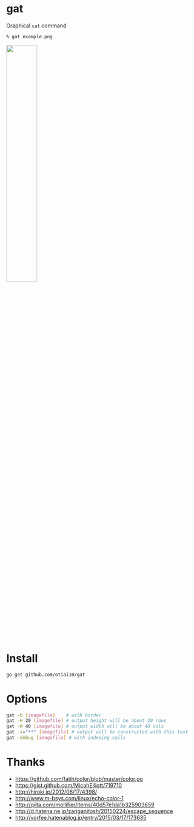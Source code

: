 gat
===========

Graphical `cat` command

```sh
% gat example.png
```

<img width="40%" src="https://cloud.githubusercontent.com/assets/931554/11317166/b0b4a2ce-9066-11e5-8341-d536b22b656a.png">

# Install

```sh
go get github.com/otiai10/gat
```

# Options

```sh
gat -b [imagefile]    # with border
gat -H 20 [imagefile] # output height will be about 20 rows
gat -W 40 [imagefile] # output width will be about 40 cols
gat -s="**" [imagefile] # output will be constructed with this text
gat -debug [imagefile] # with indexing cells
```

# Thanks

- https://github.com/fatih/color/blob/master/color.go
- https://gist.github.com/MicahElliott/719710
- http://hiroki.jp/2012/06/17/4398/
- http://www.m-bsys.com/linux/echo-color-1
- http://qiita.com/mollifier/items/40d57e1da1b325903659
- http://d.hatena.ne.jp/zariganitosh/20150224/escape_sequence
- http://vorfee.hatenablog.jp/entry/2015/03/17/173635
